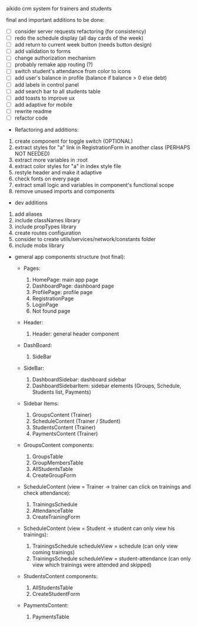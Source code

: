 aikido crm system for trainers and students

final and important additions to be done:
- [ ]  consider server requests refactoring (for consistency)
- [ ]  redo the schedule display (all day cards of the week)
- [ ]  add return to current week button (needs button design)
- [ ]  add validation to forms
- [ ]  change authorization mechanism
- [ ]  probably remake app routing (?)
- [ ]  switch student's attendance from color to icons
- [ ]  add user's balance in profile (balance if balance > 0 else debt)
- [ ]  add labels in control panel
- [ ]  add search bar to all students table
- [ ]  add toasts to improve ux
- [ ]  add adaptive for mobile
- [ ]  rewrite readme
- [ ]  refactor code

- Refactoring and additions:
1) create component for toggle switch (OPTIONAL)
2) extract styles for "a" link in RegistrationForm in another class (PERHAPS NOT NEEDED)
3) extract more variables in :root 
4) extract color styles for "a" in index style file
5) restyle header and make it adaptive
6) check fonts on every page
7) extract small logic and variables in component's functional scope 
8) remove unused imports and components

- dev additions
1) add aliases
2) include classNames library
3) include propTypes library
4) create routes configuration
5) consider to create utils/services/network/constants folder
6) include mobx library


- general app components structure (not final):
    - Pages:
        1) HomePage: main app page
        2) DashboardPage: dashboard page
        3) ProfilePage: profile page
        5) RegistrationPage
        6) LoginPage
        7) Not found page

    - Header:
        1) Header: general header component

    - DashBoard:
        1) SideBar

    - SideBar:
        1) DashboardSidebar: dashboard sidebar
        2) DashboardSidebarItem: sidebar elements (Groups, Schedule, Students list, Payments)

    - Sidebar Items:
        1) GroupsContent (Trainer)
        2) ScheduleContent (Trainer / Student)
        3) StudentsContent (Trainer)
        4) PaymentsContent (Trainer)

    - GroupsContent components:
        1) GroupsTable
        2) GroupMembersTable
        3) AllStudentsTable
        4) CreateGroupForm

    - ScheduleContent (view = Trainer -> trainer can click on trainings and check attendance):
        1) TrainingsSchedule
        2) AttendanceTable
        3) CreateTrainingForm

    - ScheduleContent (view = Student -> student can only view his trainings):   
        1) TrainingsSchedule scheduleView = schedule (can only view coming trainings)
        2) TrainingsSchedule scheduleView = student-attendance (can only view which trainings were attended and skipped)

    - StudentsContent components:
        1) AllStudentsTable
        2) CreateStudentForm

    - PaymentsContent:
        1) PaymentsTable



